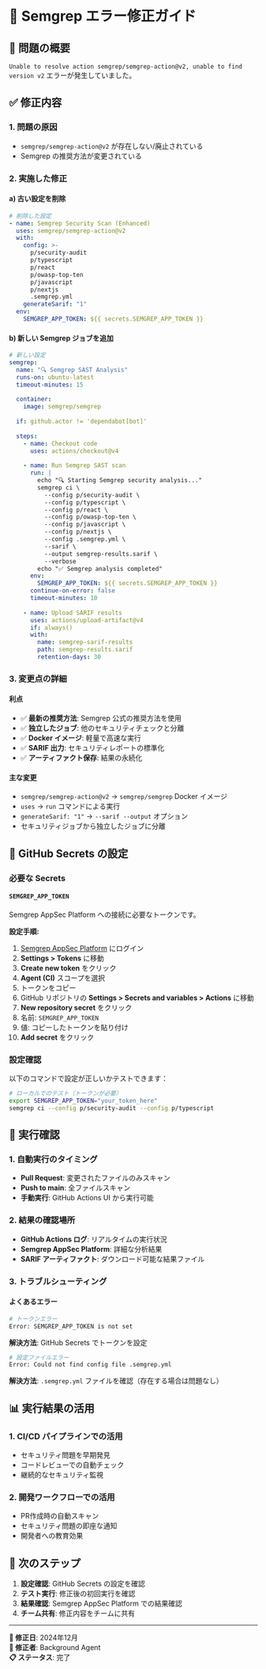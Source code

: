 # 🔧 Semgrep エラー修正ガイド

## 🚨 問題の概要

`Unable to resolve action semgrep/semgrep-action@v2, unable to find version v2` エラーが発生していました。

## ✅ 修正内容

### 1. 問題の原因
- `semgrep/semgrep-action@v2` が存在しない/廃止されている
- Semgrep の推奨方法が変更されている

### 2. 実施した修正

#### a) 古い設定を削除
```yaml
# 削除した設定
- name: Semgrep Security Scan (Enhanced)
  uses: semgrep/semgrep-action@v2
  with:
    config: >-
      p/security-audit
      p/typescript
      p/react
      p/owasp-top-ten
      p/javascript
      p/nextjs
      .semgrep.yml
    generateSarif: "1"
  env:
    SEMGREP_APP_TOKEN: ${{ secrets.SEMGREP_APP_TOKEN }}
```

#### b) 新しい Semgrep ジョブを追加
```yaml
# 新しい設定
semgrep:
  name: "🔍 Semgrep SAST Analysis"
  runs-on: ubuntu-latest
  timeout-minutes: 15
  
  container:
    image: semgrep/semgrep
  
  if: github.actor != 'dependabot[bot]'
  
  steps:
    - name: Checkout code
      uses: actions/checkout@v4
      
    - name: Run Semgrep SAST scan
      run: |
        echo "🔍 Starting Semgrep security analysis..."
        semgrep ci \
          --config p/security-audit \
          --config p/typescript \
          --config p/react \
          --config p/owasp-top-ten \
          --config p/javascript \
          --config p/nextjs \
          --config .semgrep.yml \
          --sarif \
          --output semgrep-results.sarif \
          --verbose
        echo "✅ Semgrep analysis completed"
      env:
        SEMGREP_APP_TOKEN: ${{ secrets.SEMGREP_APP_TOKEN }}
      continue-on-error: false
      timeout-minutes: 10
      
    - name: Upload SARIF results
      uses: actions/upload-artifact@v4
      if: always()
      with:
        name: semgrep-sarif-results
        path: semgrep-results.sarif
        retention-days: 30
```

### 3. 変更点の詳細

#### 利点
- ✅ **最新の推奨方法**: Semgrep 公式の推奨方法を使用
- ✅ **独立したジョブ**: 他のセキュリティチェックと分離
- ✅ **Docker イメージ**: 軽量で高速な実行
- ✅ **SARIF 出力**: セキュリティレポートの標準化
- ✅ **アーティファクト保存**: 結果の永続化

#### 主な変更
- `semgrep/semgrep-action@v2` → `semgrep/semgrep` Docker イメージ
- `uses` → `run` コマンドによる実行
- `generateSarif: "1"` → `--sarif --output` オプション
- セキュリティジョブから独立したジョブに分離

## 🔐 GitHub Secrets の設定

### 必要な Secrets

#### `SEMGREP_APP_TOKEN`
Semgrep AppSec Platform への接続に必要なトークンです。

**設定手順:**
1. [Semgrep AppSec Platform](https://semgrep.dev/app) にログイン
2. **Settings > Tokens** に移動
3. **Create new token** をクリック
4. **Agent (CI)** スコープを選択
5. トークンをコピー
6. GitHub リポジトリの **Settings > Secrets and variables > Actions** に移動
7. **New repository secret** をクリック
8. 名前: `SEMGREP_APP_TOKEN`
9. 値: コピーしたトークンを貼り付け
10. **Add secret** をクリック

### 設定確認

以下のコマンドで設定が正しいかテストできます：

```bash
# ローカルでのテスト（トークンが必要）
export SEMGREP_APP_TOKEN="your_token_here"
semgrep ci --config p/security-audit --config p/typescript
```

## 🚀 実行確認

### 1. 自動実行のタイミング
- **Pull Request**: 変更されたファイルのみスキャン
- **Push to main**: 全ファイルスキャン
- **手動実行**: GitHub Actions UI から実行可能

### 2. 結果の確認場所
- **GitHub Actions ログ**: リアルタイムの実行状況
- **Semgrep AppSec Platform**: 詳細な分析結果
- **SARIF アーティファクト**: ダウンロード可能な結果ファイル

### 3. トラブルシューティング

#### よくあるエラー
```bash
# トークンエラー
Error: SEMGREP_APP_TOKEN is not set
```
**解決方法**: GitHub Secrets でトークンを設定

```bash
# 設定ファイルエラー
Error: Could not find config file .semgrep.yml
```
**解決方法**: `.semgrep.yml` ファイルを確認（存在する場合は問題なし）

## 📊 実行結果の活用

### 1. CI/CD パイプラインでの活用
- セキュリティ問題を早期発見
- コードレビューでの自動チェック
- 継続的なセキュリティ監視

### 2. 開発ワークフローでの活用
- PR作成時の自動スキャン
- セキュリティ問題の即座な通知
- 開発者への教育効果

## 🎯 次のステップ

1. **設定確認**: GitHub Secrets の設定を確認
2. **テスト実行**: 修正後の初回実行を確認
3. **結果確認**: Semgrep AppSec Platform での結果確認
4. **チーム共有**: 修正内容をチームに共有

---

**📝 修正日**: 2024年12月  
**🔧 修正者**: Background Agent  
**📋 ステータス**: 完了
